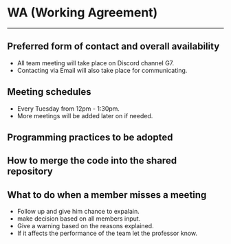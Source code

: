 # WA (Working Agreement) 
---
## Preferred form of contact and overall availability

- All team meeting will take place on Discord channel G7.
- Contacting via Email will also take place for communicating.

## Meeting schedules

- Every Tuesday from 12pm - 1:30pm.
- More meetings will be added later on if needed.

## Programming practices to be adopted



## How to merge the code into the shared repository



## What to do when a member misses a meeting

- Follow up and give him chance to expalain.
- make decision based on all members input.
- Give a warning based on the reasons explained.
- If it affects the performance of the team let the professor know.
